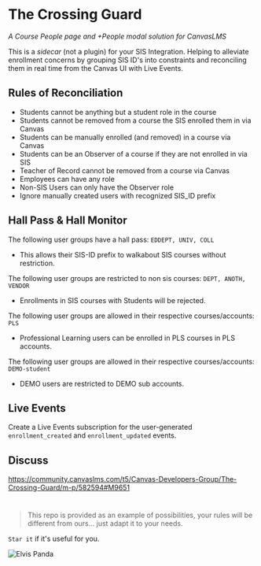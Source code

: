 # The Crossing Guard

_A Course People page and +People modal solution for CanvasLMS_

This is a _sidecar_ (not a plugin) for your SIS Integration. Helping to alleviate 
enrollment concerns by grouping SIS ID's into constraints and reconciling them in real time
from the Canvas UI with Live Events.

## Rules of Reconciliation
    
- Students cannot be anything but a student role in the course
- Students cannot be removed from a course the SIS enrolled them in via Canvas
- Students can be manually enrolled (and removed) in a course via Canvas
- Students can be an Observer of a course if they are not enrolled in via SIS
- Teacher of Record cannot be removed from a course via Canvas
- Employees can have any role
- Non-SIS Users can only have the Observer role
- Ignore manually created users with recognized SIS_ID prefix

## Hall Pass & Hall Monitor

The following user groups have a hall pass: `EDDEPT, UNIV, COLL`
- This allows their SIS-ID prefix to walkabout SIS courses without restriction.

The following user groups are restricted to non sis courses: `DEPT, ANOTH, VENDOR`
- Enrollments in SIS courses with Students will be rejected.

The following user groups are allowed in their respective courses/accounts: `PLS`
- Professional Learning users can be enrolled in PLS courses in PLS accounts.

The following user groups are allowed in their respective courses/accounts: `DEMO-student`
- DEMO users are restricted to DEMO sub accounts.


## Live Events
Create a Live Events subscription for the user-generated `enrollment_created` and `enrollment_updated` events.

## Discuss
https://community.canvaslms.com/t5/Canvas-Developers-Group/The-Crossing-Guard/m-p/582594#M9651


#
> This repo is provided as an example of possibilities, your rules will be different from ours... just adapt it to your needs. 

`Star it` if it's useful for you.

![Elvis Panda](https://s3-us-west-2.amazonaws.com/ccsd-canvas/branding/images/ccsd-elvis-panda-sm.png "Elvis Panda")